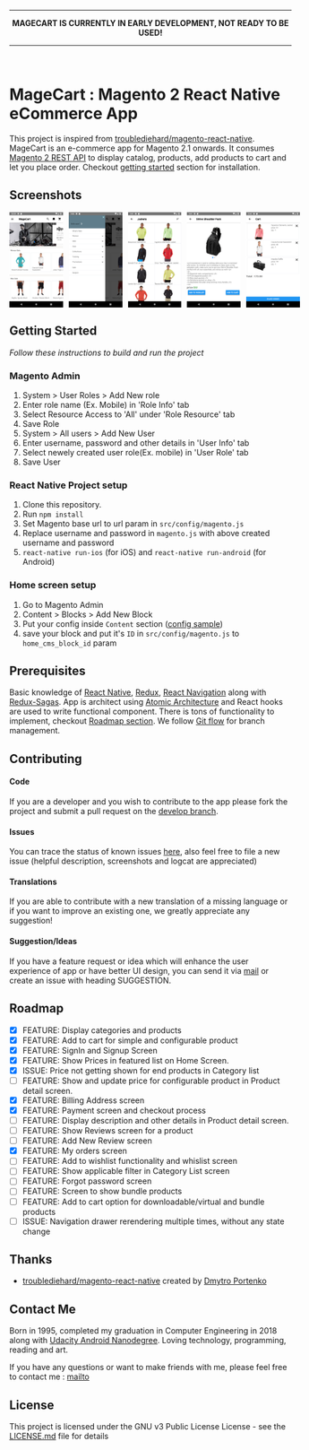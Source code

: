 <hr>
<p align="center">
  <b>MAGECART IS CURRENTLY IN EARLY DEVELOPMENT, NOT READY TO BE USED!</b>
</p>
<hr>
<br>

# MageCart : Magento 2 React Native eCommerce App
This project is inspired from [troublediehard/magento-react-native](https://github.com/troublediehard/magento-react-native). MageCart is an e-commerce app for Magento 2.1 onwards. It consumes [Magento 2 REST API](https://devdocs.magento.com/guides/v2.3/get-started/rest_front.html) to display catalog, products, add products to cart and let you place order. Checkout [getting started](#getting-started) section for installation.

## Screenshots
<div style="display:flex;" >
  <img  src="screenshots/1.png" width="19%" >
  <img style="margin-left:10px;" src="screenshots/2.png" width="19%" >
  <img style="margin-left:10px;" src="screenshots/3.png" width="19%" >
  <img style="margin-left:10px;" src="screenshots/4.png" width="19%" >
  <img style="margin-left:10px;" src="screenshots/5.png" width="19%" >
</div>

## Getting Started

_Follow these instructions to build and run the project_

### Magento Admin
1. System > User Roles > Add New role
2. Enter role name (Ex. Mobile) in 'Role Info' tab
3. Select Resource Access to 'All' under 'Role Resource' tab
4. Save Role
5. System > All users > Add New User
6. Enter username, password and other details in 'User Info' tab
7. Select newely created user role(Ex. mobile) in 'User Role' tab
8. Save User

### React Native Project setup
1. Clone this repository.
2. Run `npm install`
3. Set Magento base url to url param in `src/config/magento.js`
4. Replace username and password in `magento.js` with above created username and password
5. `react-native run-ios` (for iOS) and `react-native run-android` (for Android)

### Home screen setup
1. Go to Magento Admin
2. Content > Blocks > Add New Block
3. Put your config inside `Content` section ([config sample](src/config/cms_block_config.json))
4. save your block and put it's `ID` in `src/config/magento.js` to `home_cms_block_id` param


## Prerequisites

Basic knowledge of [React Native](https://facebook.github.io/react-native/), [Redux](https://redux.js.org/), [React Navigation](https://reactnavigation.org/) along with [Redux-Sagas](https://redux-saga.js.org/). App is architect using [Atomic Architecture](http://bradfrost.com/blog/post/atomic-web-design/) and React hooks are used to write functional component. There is tons of functionality to implement, checkout [Roadmap section](#roadmap). We follow [Git flow](https://www.youtube.com/watch?v=aJnFGMclhU8) for branch management.

## Contributing

#### Code 
If you are a developer and you wish to contribute to the app please fork the project
and submit a pull request on the [develop branch](https://github.com/alexakasanjeev/magento_react_native/tree/develop).

#### Issues
You can trace the status of known issues [here](https://github.com/alexakasanjeev/magento_react_native/issues),
also feel free to file a new issue (helpful description, screenshots and logcat are appreciated)

#### Translations
If you are able to contribute with a new translation of a missing language or if you want to improve an existing one, we greatly appreciate any suggestion!

#### Suggestion/Ideas
If you have a feature request or idea which will enhance the user experience of app or have better UI design, you can send it via [mail](mailto:sanjeevy133@protonmail.com) or create an issue with heading SUGGESTION.

## Roadmap

- [x] FEATURE: Display categories and products
- [x] FEATURE: Add to cart for simple and configurable product
- [x] FEATURE: SignIn and Signup Screen
- [x] FEATURE: Show Prices in featured list on Home Screen.
- [x] ISSUE: Price not getting shown for end products in Category list
- [ ] FEATURE: Show and update price for configurable product in Product detail screen.
- [x] FEATURE: Billing Address screen
- [x] FEATURE: Payment screen and checkout process
- [ ] FEATURE: Display description and other details in Product detail screen.
- [ ] FEATURE: Show Reviews screen for a product
- [ ] FEATURE: Add New Review screen
- [x] FEATURE: My orders screen
- [ ] FEATURE: Add to wishlist functionality and whislist screen
- [ ] FEATURE: Show applicable filter in Category List screen
- [ ] FEATURE: Forgot password screen
- [ ] FEATURE: Screen to show bundle products
- [ ] FEATURE: Add to cart option for downloadable/virtual and bundle products
- [ ] ISSUE: Navigation drawer rerendering multiple times, without any state change

## Thanks

- [troublediehard/magento-react-native](https://github.com/troublediehard/magento-react-native) created by [Dmytro Portenko](https://github.com/troublediehard)

## Contact Me

Born in 1995, completed my graduation in Computer Engineering in 2018 along with [Udacity Android Nanodegree](https://in.udacity.com/course/android-developer-nanodegree-by-google--nd801). Loving technology, programming, reading and art.

If you have any questions or want to make friends with me, please feel free to contact me : [mailto](mailto:sanjeevy133@protonmail.com "Welcome to contact me")

## License

This project is licensed under the GNU v3 Public License License - see the [LICENSE.md](LICENSE.md) file for details

